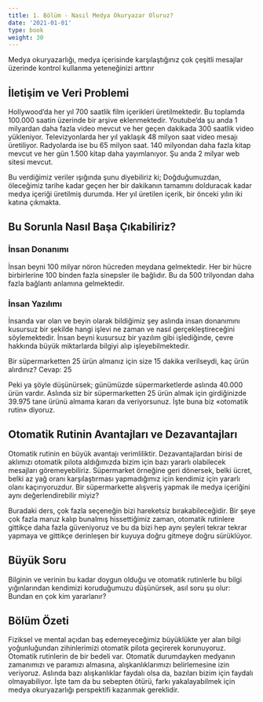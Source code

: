```yaml
---
title: 1. Bölüm - Nasıl Medya Okuryazar Oluruz?
date: '2021-01-01'
type: book
weight: 30
---
```


Medya okuryazarlığı, medya içerisinde karşılaştığınız çok çeşitli mesajlar üzerinde kontrol kullanma yeteneğinizi arttırır

<!--more-->

## İletişim ve Veri Problemi

Hollywood’da her yıl 700 saatlik film içerikleri üretilmektedir. Bu  toplamda 100.000 saatin üzerinde bir arşive eklenmektedir. 
Youtube’da şu anda 1 milyardan daha fazla video mevcut ve her geçen dakikada 300 saatlik video yükleniyor. 
Televizyonlarda her yıl yaklaşık 48 milyon saat video mesajı üretiliyor. Radyolarda ise bu 65 milyon saat. 
140 milyondan daha fazla kitap mevcut ve her gün 1.500 kitap daha yayımlanıyor. 
Şu anda 2 milyar web sitesi mevcut. 

Bu verdiğimiz veriler ışığında şunu diyebiliriz ki; 
Doğduğumuzdan, öleceğimiz tarihe kadar geçen her bir dakikanın tamamını dolduracak kadar medya içeriği üretilmiş durumda. 
Her yıl üretilen içerik, bir önceki yılın iki katına çıkmakta. 

## Bu Sorunla Nasıl Başa Çıkabiliriz?

### İnsan Donanımı
İnsan beyni 100 milyar nöron hücreden meydana gelmektedir. 
Her bir hücre birbirlerine 100 binden fazla sinepsler ile bağlıdır. 
Bu da 500 trilyondan daha fazla bağlantı anlamına gelmektedir. 

### İnsan Yazılımı 
İnsanda var olan ve beyin olarak bildiğimiz şey aslında insan donanımını kusursuz bir şekilde hangi işlevi ne zaman ve nasıl gerçekleştireceğini söylemektedir. 
İnsan beyni kusursuz bir yazılım gibi işlediğinde, çevre hakkında büyük miktarlarda bilgiyi alıp işleyebilmektedir. 

Bir süpermarketten 25 ürün almanız için size 15 dakika verilseydi, kaç ürün alırdınız? 
Cevap: 25 

Peki ya şöyle düşünürsek; günümüzde süpermarketlerde aslında 40.000 ürün vardır. Aslında siz bir süpermarketten 25 ürün almak için girdiğinizde 39.975 tane ürünü almama kararı da veriyorsunuz. 
İşte buna biz «otomatik rutin» diyoruz. 

## Otomatik Rutinin Avantajları ve Dezavantajları

Otomatik rutinin en büyük avantajı verimliliktir. 
Dezavantajlardan birisi de aklımızı otomatik pilota aldığımızda bizim için bazı yararlı olabilecek mesajları göremeyebiliriz. Süpermarket örneğine geri dönersek, belki ücret, belki az yağ oranı karşılaştırması yapmadığımız için kendimiz için yararlı olanı kaçırıyoruzdur. Bir süpermarkette alışveriş yapmak ile medya içeriğini aynı değerlendirebilir miyiz? 

Buradaki ders, çok fazla seçeneğin bizi hareketsiz bırakabileceğidir. Bir şeye çok fazla maruz kalıp bunalmış hissettiğimiz zaman, otomatik rutinlere gittikçe daha fazla güveniyoruz ve bu da bizi hep aynı şeyleri tekrar tekrar yapmaya ve gittikçe derinleşen bir kuyuya doğru gitmeye doğru sürüklüyor. 

## Büyük Soru

Bilginin ve verinin bu kadar doygun olduğu ve otomatik rutinlerle bu bilgi yığınlarından kendimizi koruduğumuzu düşünürsek, asıl soru şu olur: 
Bundan en çok kim yararlanır?

## Bölüm Özeti 

Fiziksel ve mental açıdan baş edemeyeceğimiz büyüklükte yer alan bilgi yoğunluğundan zihinlerimizi otomatik pilota geçirerek korunuyoruz. 
Otomatik rutinlerin de bir bedeli var.
Otomatik durumdayken medyanın zamanımızı ve paramızı almasına, alışkanlıklarımızı belirlemesine izin veriyoruz. Aslında bazı alışkanlıklar faydalı olsa da, bazıları bizim için faydalı olmayabiliyor. 
İşte tam da bu sebepten ötürü, farkı yakalayabilmek için medya okuryazarlığı perspektifi kazanmak gereklidir. 









